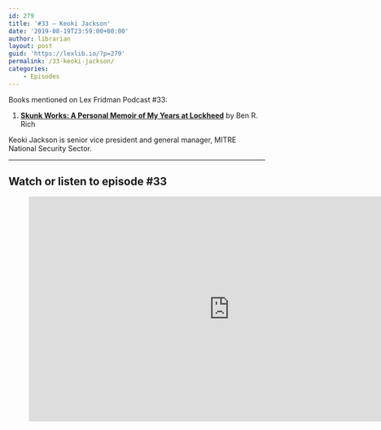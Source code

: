 ```yaml
---
id: 279
title: '#33 – Keoki Jackson'
date: '2019-08-19T23:59:00+00:00'
author: librarian
layout: post
guid: 'https://lexlib.io/?p=279'
permalink: /33-keoki-jackson/
categories:
    - Episodes
---
```


Books mentioned on Lex Fridman Podcast #33:

1. **[Skunk Works: A Personal Memoir of My Years at Lockheed](https://amzn.to/3GspUsd)** by Ben R. Rich

Keoki Jackson is senior vice president and general manager, MITRE National Security Sector.

- - - - - -

## Watch or listen to episode #33

<figure class="wp-block-embed is-type-video is-provider-youtube wp-block-embed-youtube wp-embed-aspect-16-9 wp-has-aspect-ratio"><div class="wp-block-embed__wrapper"><iframe allow="accelerometer; autoplay; clipboard-write; encrypted-media; gyroscope; picture-in-picture" allowfullscreen="" frameborder="0" height="443" loading="lazy" src="https://www.youtube.com/embed/anXep8kBOCg?feature=oembed" title="Keoki Jackson: Lockheed Martin | Lex Fridman Podcast #33" width="788"></iframe></div></figure>